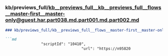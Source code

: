 ### kb/previews_full/kb__previews_full__kb__previews_full__flows__master-first__master-only@guest.har.part038.md.part001.md.part002.md

```md
### kb/previews_full/kb__previews_full__flows__master-first__master-only@guest.har.part038.md.part001.md (part 002)

```md
                "scriptId": "10410",
                                  "url": "https://n95820
```

```

```
